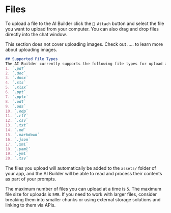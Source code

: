 # Files

To upload a file to the AI Builder click the `📎 Attach` button and select the file you want to upload from your computer. You can also drag and drop files directly into the chat window.

This section does not cover uploading images. Check out ..... to learn more about uploading images.

```md alert
## Supported File Types
The AI Builder currently supports the following file types for upload and processing:
1. `.pdf`
2. `.doc`
3. `.docx`
4. `.xls`
5. `.xlsx`
6. `.ppt`
7. `.pptx`
8. `.odt`
9. `.ods`
10. `.odp`
11. `.rtf`
12. `.csv`
13. `.txt`
14. `.md`
15. `.markdown`
16. `.json`
17. `.xml`
18. `.yaml`
19. `.yml`
20. `.tsv`
```

The files you upload will automatically be added to the `assets/` folder of your app, and the AI Builder will be able to read and process their contents as part of your prompts.

The maximum number of files you can upload at a time is `5`. The maximum file size for uploads is `5MB`. If you need to work with larger files, consider breaking them into smaller chunks or using external storage solutions and linking to them via APIs.
